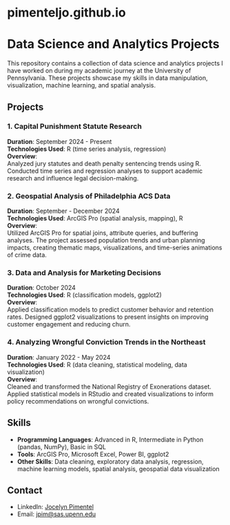 # pimenteljo.github.io
# Data Science and Analytics Projects

This repository contains a collection of data science and analytics projects I have worked on during my academic journey at the University of Pennsylvania. These projects showcase my skills in data manipulation, visualization, machine learning, and spatial analysis.

## Projects

### 1. **Capital Punishment Statute Research**
   **Duration**: September 2024 - Present  
   **Technologies Used**: R (time series analysis, regression)  
   **Overview**:  
   Analyzed jury statutes and death penalty sentencing trends using R. Conducted time series and regression analyses to support academic research and influence legal decision-making.

### 2. **Geospatial Analysis of Philadelphia ACS Data**
   **Duration**: September - December 2024  
   **Technologies Used**: ArcGIS Pro (spatial analysis, mapping), R  
   **Overview**:  
   Utilized ArcGIS Pro for spatial joins, attribute queries, and buffering analyses. The project assessed population trends and urban planning impacts, creating thematic maps, visualizations, and time-series animations of crime data.

### 3. **Data and Analysis for Marketing Decisions**
   **Duration**: October 2024  
   **Technologies Used**: R (classification models, ggplot2)  
   **Overview**:  
   Applied classification models to predict customer behavior and retention rates. Designed ggplot2 visualizations to present insights on improving customer engagement and reducing churn.

### 4. **Analyzing Wrongful Conviction Trends in the Northeast**
   **Duration**: January 2022 - May 2024  
   **Technologies Used**: R (data cleaning, statistical modeling, data visualization)  
   **Overview**:  
   Cleaned and transformed the National Registry of Exonerations dataset. Applied statistical models in RStudio and created visualizations to inform policy recommendations on wrongful convictions.

## Skills

- **Programming Languages**: Advanced in R, Intermediate in Python (pandas, NumPy), Basic in SQL
- **Tools**: ArcGIS Pro, Microsoft Excel, Power BI, ggplot2
- **Other Skills**: Data cleaning, exploratory data analysis, regression, machine learning models, spatial analysis, geospatial data visualization

## Contact

- LinkedIn: [Jocelyn Pimentel](www.linkedin.com/in/jocelynpimentel)
- Email: [jpim@sas.upenn.edu](mailto:jpim@sas.upenn.edu)
